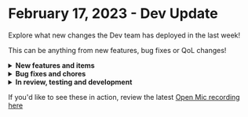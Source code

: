 # February 17, 2023 - Dev Update

Explore what new changes the Dev team has deployed in the last week!

This can be anything from new features, bug fixes or QoL changes!

<details>

<summary><strong>New features and items</strong></summary>

* Throw error when an unreasonable value is entered for password length
* Allowed for POST to a workbook using the Graph API

</details>

<details>

<summary><strong>Bug fixes and chores</strong></summary>

* Fixed password field in graph actions not passing actual value
* Bugfix: Can't update the name of any org var
* Bugfix: Missing transition arrows for shallow clones
* Bugfix: Problem creating org (via csp). (Or, at least we're now surfacing a descriptive error msg)
* Bugfix: Webhook secrets weren't working for sub-org trigger instances
* Upgraded and added additional postgres read-replicas to handle large clone-sync jobs

</details>

<details>

<summary><strong>In review, testing and development</strong></summary>

* Add timezone support for cron triggers
* Fix cloning items with circular references
* Microsoft graph subscription triggers
* SonicWall

</details>

If you'd like to see these in action, review the latest [Open Mic recording here](../../roc-open-mics/2023-roc-open-mics/february-17th-2023-trigger-review-and-qa.md)
